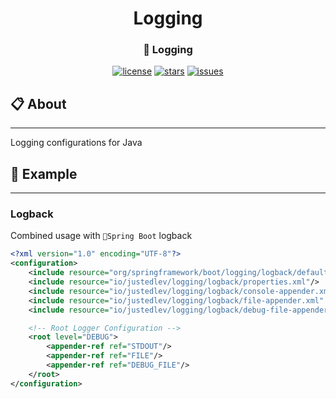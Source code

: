 <div id="header" align="center">
    <h1>Logging</h1>
    <h3>📝 Logging</h3>
</div>

<div id="badges" align="center">

[![license](https://img.shields.io/github/license/justedlev/logging)](https://github.com/justedlev/logging)
[![stars](https://img.shields.io/github/stars/justedlev/logging)](https://github.com/justedlev/logging/star)
[![issues](https://img.shields.io/github/issues/justedlev/logging)](https://github.com/justedlev/logging/issues)

</div>

## 📋 About

---

Logging configurations for Java

## 🧾 Example

---

### Logback

Combined usage with `🍃Spring Boot` logback

```xml
<?xml version="1.0" encoding="UTF-8"?>
<configuration>
    <include resource="org/springframework/boot/logging/logback/defaults.xml" />
    <include resource="io/justedlev/logging/logback/properties.xml"/>
    <include resource="io/justedlev/logging/logback/console-appender.xml" />
    <include resource="io/justedlev/logging/logback/file-appender.xml" />
    <include resource="io/justedlev/logging/logback/debug-file-appender.xml"/>

    <!-- Root Logger Configuration -->
    <root level="DEBUG">
        <appender-ref ref="STDOUT"/>
        <appender-ref ref="FILE"/>
        <appender-ref ref="DEBUG_FILE"/>
    </root>
</configuration>
```
